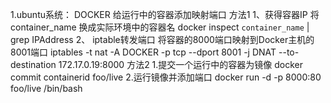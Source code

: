 1.ubuntu系统：
    DOCKER 
    给运行中的容器添加映射端口
    方法1
        1、获得容器IP
            将container_name 换成实际环境中的容器名
            docker inspect `container_name` | grep IPAddress
        2、 iptable转发端口
            将容器的8000端口映射到Docker主机的8001端口
            iptables -t nat -A  DOCKER -p tcp --dport 8001 -j DNAT --to-destination 172.17.0.19:8000
    方法2
        1.提交一个运行中的容器为镜像
            docker commit containerid foo/live
        2.运行镜像并添加端口
            docker run -d -p 8000:80  foo/live /bin/bash
